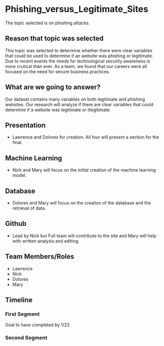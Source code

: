 # Phishing_versus_Legitimate_Sites
The topic selected is on phishing attacks.  

## Reason that topic was selected
This topic was selected to determine whether there were clear variables that could be used to determine if an website was phishing or legitimate. Due to recent events the needs for technological security awareness is more crutical than ever. As a team, we found that our careers were all focused on the need for secure business practices.

## What are we going to answer?
Our dataset contains many variables on both legitimate and phishing websites. Our research will analyze if there are clear variables that could determine if a website was legitimate or illegitimate. 

## Presentation
* Lawrence and Dolores for creation. All four will present a section for the final. 
## Machine Learning
* Nick and Mary will focus on the initial creation of the machine learning model. 
## Database
* Dolores and Mary will focus on the creation of the database and the retrieval of data.
## Github
* Lead by Nick but Full team will contribute to the site and Mary will help with written analysis and editing. 

## Team Members/Roles
* Lawrence
* Nick
* Dolores
* Mary 

## Timeline
### First Segment
Goal to have completed by 1/23

### Second Segment 
